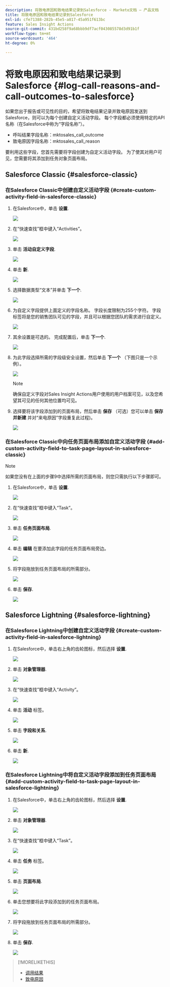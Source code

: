 ```yaml
---
description: 将致电原因和致电结果记录到Salesforce - Marketo文档 — 产品文档
title: 将致电原因和致电结果记录到Salesforce
exl-id: cfe71388-282b-45e5-a817-45a951f613bc
feature: Sales Insight Actions
source-git-commit: 431bd258f9a68bbb9df7acf043085578d3d91b1f
workflow-type: tm+mt
source-wordcount: '464'
ht-degree: 0%

---
```


# 将致电原因和致电结果记录到Salesforce {#log-call-reasons-and-call-outcomes-to-salesforce}

如果您出于报告或可见性的目的，希望将致电结果记录并致电原因发送到Salesforce，则可以为每个创建自定义活动字段。 每个字段都必须使用特定的API名称（在Salesforce中称为“字段名称”）。

* 呼叫结果字段名称：mktosales_call_outcome
* 致电原因字段名称：mktosales_call_reason

要利用这些字段，您首先需要将字段创建为自定义活动字段。 为了使其对用户可见，您需要将其添加到任务对象页面布局。

## Salesforce Classic {#salesforce-classic}

### 在Salesforce Classic中创建自定义活动字段  {#create-custom-activity-field-in-salesforce-classic}

1. 在Salesforce中，单击 **设置**.

   ![](assets/log-call-reasons-and-call-outcomes-to-salesforce-1.png)

1. 在“快速查找”框中键入“Activities”。

   ![](assets/log-call-reasons-and-call-outcomes-to-salesforce-2.png)

1. 单击 **活动自定义字段**.

   ![](assets/log-call-reasons-and-call-outcomes-to-salesforce-3.png)

1. 单击 **新**.

   ![](assets/log-call-reasons-and-call-outcomes-to-salesforce-4.png)

1. 选择数据类型“文本”并单击 **下一个**.

   ![](assets/log-call-reasons-and-call-outcomes-to-salesforce-5.png)

1. 为自定义字段提供上面定义的字段名称。 字段长度限制为255个字符。 字段标签将是您的销售团队可见的字段，并且可以根据您团队的需求进行自定义。

   ![](assets/log-call-reasons-and-call-outcomes-to-salesforce-6.png)

1. 其余设置是可选的。 完成配置后，单击 **下一个**.

   ![](assets/log-call-reasons-and-call-outcomes-to-salesforce-7.png)

1. 为此字段选择所需的字段级安全设置，然后单击 **下一个** （下图只是一个示例）。

   ![](assets/log-call-reasons-and-call-outcomes-to-salesforce-8.png)

   >[!NOTE]
   >
   >确保自定义字段对Sales Insight Actions用户使用的用户档案可见，以及您希望其可见的任何其他位置均可见。

1. 选择要将该字段添加到的页面布局，然后单击 **保存** （可选）您可以单击 **保存并新建** 并对“来电原因”字段重复此过程)。

   ![](assets/log-call-reasons-and-call-outcomes-to-salesforce-9.png)

### 在Salesforce Classic中向任务页面布局添加自定义活动字段 {#add-custom-activity-field-to-task-page-layout-in-salesforce-classic}

>[!NOTE]
>
>如果您没有在上面的步骤9中选择所需的页面布局，则您只需执行以下步骤即可。

1. 在Salesforce中，单击 **设置**.

   ![](assets/log-call-reasons-and-call-outcomes-to-salesforce-10.png)

1. 在“快速查找”框中键入“Task”。

   ![](assets/log-call-reasons-and-call-outcomes-to-salesforce-11.png)

1. 单击 **任务页面布局**.

   ![](assets/log-call-reasons-and-call-outcomes-to-salesforce-12.png)

1. 单击 **编辑** 在要添加此字段的任务页面布局旁边。

   ![](assets/log-call-reasons-and-call-outcomes-to-salesforce-13.png)

1. 将字段拖放到任务页面布局的所需部分。

   ![](assets/log-call-reasons-and-call-outcomes-to-salesforce-14.png)

1. 单击 **保存**.

   ![](assets/log-call-reasons-and-call-outcomes-to-salesforce-15.png)

## Salesforce Lightning {#salesforce-lightning}

### 在Salesforce Lightning中创建自定义活动字段 {#create-custom-activity-field-in-salesforce-lightning}

1. 在Salesforce中，单击右上角的齿轮图标，然后选择 **设置**.

   ![](assets/log-call-reasons-and-call-outcomes-to-salesforce-16.png)

1. 单击 **对象管理器**.

   ![](assets/log-call-reasons-and-call-outcomes-to-salesforce-17.png)

1. 在“快速查找”框中键入“Activity”。

   ![](assets/log-call-reasons-and-call-outcomes-to-salesforce-18.png)

1. 单击 **活动** 标签。

   ![](assets/log-call-reasons-and-call-outcomes-to-salesforce-19.png)

1. 单击 **字段和关系**.

   ![](assets/log-call-reasons-and-call-outcomes-to-salesforce-20.png)

1. 单击 **新**.

   ![](assets/log-call-reasons-and-call-outcomes-to-salesforce-21.png)

### 在Salesforce Lightning中将自定义活动字段添加到任务页面布局 {#add-custom-activity-field-to-task-page-layout-in-salesforce-lightning}

1. 在Salesforce中，单击右上角的齿轮图标，然后选择 **设置**.

   ![](assets/log-call-reasons-and-call-outcomes-to-salesforce-22.png)

1. 单击 **对象管理器**.

   ![](assets/log-call-reasons-and-call-outcomes-to-salesforce-23.png)

1. 在“快速查找”框中键入“Task”。

   ![](assets/log-call-reasons-and-call-outcomes-to-salesforce-24.png)

1. 单击 **任务** 标签。

   ![](assets/log-call-reasons-and-call-outcomes-to-salesforce-25.png)

1. 单击 **页面布局**.

   ![](assets/log-call-reasons-and-call-outcomes-to-salesforce-26.png)

1. 单击您想要将此字段添加到的任务页面布局。

   ![](assets/log-call-reasons-and-call-outcomes-to-salesforce-27.png)

1. 将字段拖放到任务页面布局的所需部分。

   ![](assets/log-call-reasons-and-call-outcomes-to-salesforce-28.png)

1. 单击 **保存**.

   ![](assets/log-call-reasons-and-call-outcomes-to-salesforce-29.png)

>[!MORELIKETHIS]
>
>* [调用结果](/help/marketo/product-docs/marketo-sales-insight/actions/phone/call-outcomes.md)
>* [致电原因](/help/marketo/product-docs/marketo-sales-insight/actions/phone/call-reasons.md)

